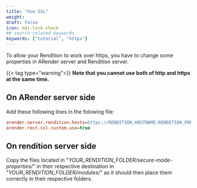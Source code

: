 ```yaml
---
title: "Use SSL"
weight: 
draft: false
icon: mdi-lock-check
## search related keywords
keywords: ["tutorial", "https"]
---
```


To allow your Rendition to work over https, you have to change some
properties in ARender server and Rendition server.

{{< tag type="warning">}}
**Note that you cannot use both of http and https at the same
time.**

## On ARender server side

Add these following lines in the folowing file:


```cfg
arender.server.rendition.hosts=https://RENDITION_HOSTNAME:RENDITION_PORT/
arender.rest.ssl.custom.use=true
```


## On rendition server side

Copy the files located in
"*YOUR_RENDITION_FOLDER/secure-mode-properties/*" in their respective
destination in "*YOUR_RENDITION_FOLDER/modules/*" as it should then
place them correctly in their respective folders.
